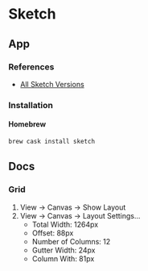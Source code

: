 # Sketch

## App

### References

- [All Sketch Versions](https://www.sketch.com/updates/)

### Installation

#### Homebrew

```sh
brew cask install sketch
```

## Docs

### Grid

1. View -> Canvas -> Show Layout
2. View -> Canvas -> Layout Settings...
   - Total Width: 1264px
   - Offset: 88px
   - Number of Columns: 12
   - Gutter Width: 24px
   - Column With: 81px

<!--
###

.5*162*3.14
-->
